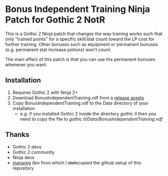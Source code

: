 # Bonus Independent Training Ninja Patch for Gothic 2 NotR

This is a Gothic 2 Ninja patch that changes the way training works such that only "trained points" for a specific skill/stat count toward the LP cost for further training. Other bonuses such as equipment or permanent bonuses (e.g. permanent stat increase potions) won't count.

The main effect of this patch is that you can use the permanent bonuses whenever you want.

## Installation

1. Requires Gothic 2 with Ninja 2+
2. Download BonusIndependentTraining.vdf from a [release assets](https://github.com/elsky42/ninja-bonus_independent_training/releases)
3. Copy BonusIndependentTraining.vdf to the Data directory of your installation
    - e.g. if you installed Gothic 2 inside the directory _gothic II_ then you need to copy the file to _gothic II/Data/BonusIndependentTraining.vdf_

## Thanks

- Gothic 2 devs
- Gothic 2 community
- Ninja devs
- [manareg](https://github.com/kirides/ninja-manareg) dev from which I ~~stole~~copied the github setup of this repository